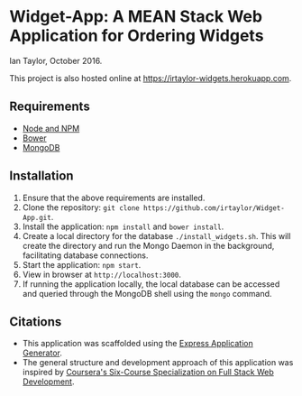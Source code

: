 # Widget-App: A MEAN Stack Web Application for Ordering Widgets

Ian Taylor, October 2016.

This project is also hosted online at https://irtaylor-widgets.herokuapp.com.

## Requirements
- [Node and NPM](http://nodejs.org)
- [Bower](https://bower.io/)
- [MongoDB](https://www.mongodb.com/download-center?jmp=nav#community)

## Installation

1. Ensure that the above requirements are installed.
2. Clone the repository: `git clone https://github.com/irtaylor/Widget-App.git`.
3. Install the application: `npm install` and `bower install`.
4. Create a local directory for the database `./install_widgets.sh`. This will create the directory and run the Mongo Daemon in the background, facilitating database connections.   
5. Start the application: `npm start`.
6. View in browser at `http://localhost:3000`.
7. If running the application locally, the local database can be accessed and queried through the MongoDB shell using the `mongo` command.

## Citations

- This application was scaffolded using the [Express Application Generator](https://expressjs.com/en/starter/generator.html).
- The general structure and development approach of this application was inspired by [Coursera's Six-Course Specialization on Full Stack Web Development](https://www.coursera.org/specializations/full-stack).
